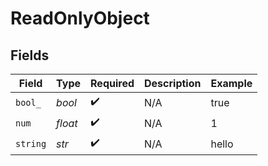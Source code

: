 # ReadOnlyObject


## Fields

| Field              | Type               | Required           | Description        | Example            |
| ------------------ | ------------------ | ------------------ | ------------------ | ------------------ |
| `bool_`            | *bool*             | :heavy_check_mark: | N/A                | true               |
| `num`              | *float*            | :heavy_check_mark: | N/A                | 1                  |
| `string`           | *str*              | :heavy_check_mark: | N/A                | hello              |